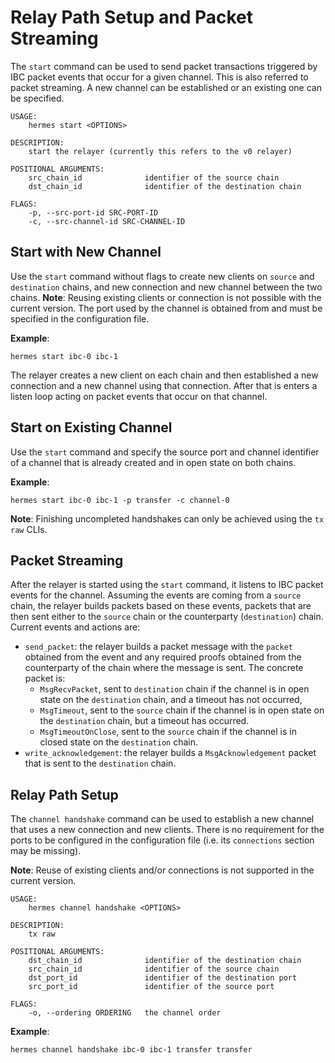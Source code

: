 # Relay Path Setup and Packet Streaming
The `start` command can be used to send packet transactions triggered by IBC packet events that occur for a given channel. This is also referred to packet streaming.
A new channel can be established or an existing one can be specified.

```shell script
USAGE:
    hermes start <OPTIONS>

DESCRIPTION:
    start the relayer (currently this refers to the v0 relayer)

POSITIONAL ARGUMENTS:
    src_chain_id              identifier of the source chain
    dst_chain_id              identifier of the destination chain

FLAGS:
    -p, --src-port-id SRC-PORT-ID
    -c, --src-channel-id SRC-CHANNEL-ID
```

## Start with New Channel
Use the `start` command without flags to create new clients on `source` and `destination` chains, and new connection and new channel between the two chains.
__Note__: Reusing existing clients or connection is not possible with the current version. The port used by the channel is obtained from and must be specified in the configuration file.

__Example__:
```shell script
hermes start ibc-0 ibc-1
```
The relayer creates a new client on each chain and then established a new connection and a new channel using that connection. After that is enters a listen loop acting on packet events that occur on that channel.

## Start on Existing Channel
Use the `start` command and specify the source port and channel identifier of a channel that is already created and in open state on both chains.

__Example__:
```shell script
hermes start ibc-0 ibc-1 -p transfer -c channel-0
```

__Note__: Finishing uncompleted handshakes can only be achieved using the `tx raw` CLIs.

## Packet Streaming
After the relayer is started using the `start` command, it listens to IBC packet events for the channel. Assuming the events are coming from a `source` chain, the relayer builds packets based on these events, packets that are then sent either to the `source` chain or the counterparty (`destination`) chain. Current events and actions are:
- `send_packet`: the relayer builds a packet message with the `packet` obtained from the event and any required proofs obtained from the counterparty of the chain where the message is sent. The concrete packet is:
  - `MsgRecvPacket`, sent to `destination` chain if the channel is in open state on the `destination` chain, and a timeout has not occurred,
  - `MsgTimeout`, sent to the `source` chain if the channel is in open state on the `destination` chain, but a timeout has occurred.
  - `MsgTimeoutOnClose`, sent to the `source` chain if the channel is in closed state on the `destination` chain.
- `write_acknowledgement`: the relayer builds a `MsgAcknowledgement` packet that is sent to the `destination` chain.

## Relay Path Setup
The `channel handshake` command can be used to establish a new channel that uses a new connection and new clients. There is no requirement for the ports to be configured in the configuration file (i.e. its `connections` section may be missing).

__Note__: Reuse of existing clients and/or connections is not supported in the current version.

```shell script
USAGE:
    hermes channel handshake <OPTIONS>

DESCRIPTION:
    tx raw

POSITIONAL ARGUMENTS:
    dst_chain_id              identifier of the destination chain
    src_chain_id              identifier of the source chain
    dst_port_id               identifier of the destination port
    src_port_id               identifier of the source port

FLAGS:
    -o, --ordering ORDERING   the channel order
```

__Example__:
```shell script
hermes channel handshake ibc-0 ibc-1 transfer transfer
```
